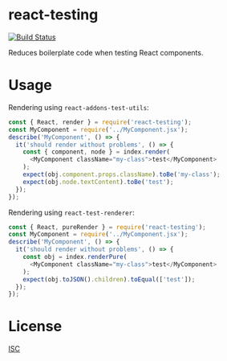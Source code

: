 # react-testing

[![Build Status](https://travis-ci.org/jeremija/react-testing.svg?branch=master)][1]

Reduces boilerplate code when testing React components.

# Usage

Rendering using `react-addons-test-utils`:

```javascript
const { React, render } = require('react-testing');
const MyComponent = require('../MyComponent.jsx');
describe('MyComponent', () => {
  it('should render without problems', () => {
    const { component, node } = index.render(
      <MyComponent className="my-class">test</MyComponent>
    );
    expect(obj.component.props.className).toBe('my-class');
    expect(obj.node.textContent).toBe('test');
  });
});
```

Rendering using `react-test-renderer`:

```javascript
const { React, pureRender } = require('react-testing');
const MyComponent = require('../MyComponent.jsx');
describe('MyComponent', () => {
  it('should render without problems', () => {
    const obj = index.renderPure(
      <MyComponent className="my-class">test</MyComponent>
    );
    expect(obj.toJSON().children).toEqual(['test']);
  });
});
```

# License
[ISC][2]

[1]: https://travis-ci.org/jeremija/react-testing
[2]: https://opensource.org/licenses/ISC
